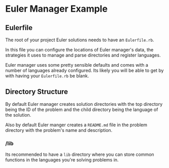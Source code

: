 # Euler Manager Example

## Eulerfile

The root of your project Euler solutions needs to have an `Eulerfile.rb`.

In this file you can configure the locations of Euler manager's data, the
strategies it uses to manage and parse directories and register languages.

Euler manager uses some pretty sensible defaults and comes with a number of
languages already configured.  Its likely you will be able to get by with having
your `Eulerfile.rb` be blank.

## Directory Structure

By default Euler manager creates solution directories with the top directory
being the ID of the problem and the child directory being the language of the
solution.

Also by default Euler manger creates a `README.md` file in the problem directory
with the problem's name and description.

### /lib

Its recommended to have a `lib` directory where you can store common functions
in the languages you're solving problems in.
